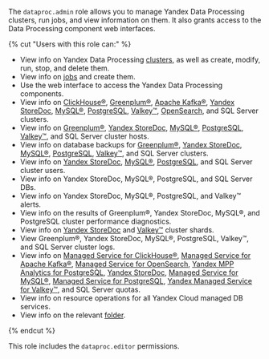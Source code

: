 The `dataproc.admin` role allows you to manage Yandex Data Processing clusters, run jobs, and view information on them. It also grants access to the Data Processing component web interfaces.

{% cut "Users with this role can:" %}

* View info on Yandex Data Processing [clusters](../../data-proc/concepts/index.md#resources), as well as create, modify, run, stop, and delete them.
* View info on [jobs](../../data-proc/concepts/jobs.md) and create them.
* Use the web interface to access the Yandex Data Processing components.
* View info on [ClickHouse®](../../managed-clickhouse/concepts/index.md), [Greenplum®](../../managed-greenplum/concepts/index.md), [Apache Kafka®](../../managed-kafka/concepts/index.md), [Yandex StoreDoc](../../storedoc/concepts/index.md), [MySQL®](../../managed-mysql/concepts/index.md), [PostgreSQL](../../managed-postgresql/concepts/index.md), [Valkey™](../../managed-redis/concepts/index.md), [OpenSearch](../../managed-opensearch/concepts/index.md), and SQL Server clusters.
* View info on [Greenplum®](../../managed-greenplum/concepts/instance-types.md), [Yandex StoreDoc](../../storedoc/concepts/instance-types.md), [MySQL®](../../managed-mysql/concepts/instance-types.md), [PostgreSQL](../../managed-postgresql/concepts/instance-types.md), [Valkey™](../../managed-redis/concepts/instance-types.md), and SQL Server cluster hosts.
* View info on database backups for [Greenplum®](../../managed-greenplum/concepts/backup.md), [Yandex StoreDoc](../../storedoc/concepts/backup.md), [MySQL®](../../managed-mysql/concepts/backup.md), [PostgreSQL](../../managed-postgresql/concepts/backup.md), [Valkey™](../../managed-redis/concepts/backup.md), and SQL Server clusters.
* View info on [Yandex StoreDoc](../../storedoc/concepts/users-and-roles.md), [MySQL®](../../managed-mysql/concepts/user-rights.md), [PostgreSQL](../../managed-postgresql/concepts/roles.md), and SQL Server cluster users.
* View info on Yandex StoreDoc, MySQL®, PostgreSQL, and SQL Server DBs.
* View info on Yandex StoreDoc, MySQL®, PostgreSQL, and Valkey™ alerts.
* View info on the results of Greenplum®, Yandex StoreDoc, MySQL®, and PostgreSQL cluster performance diagnostics.
* View info on [Yandex StoreDoc](../../storedoc/concepts/sharding.md) and [Valkey™](../../managed-redis/concepts/sharding.md) cluster shards.
* View Greenplum®, Yandex StoreDoc, MySQL®, PostgreSQL, Valkey™, and SQL Server cluster logs.
* View info on [Managed Service for ClickHouse®](../../managed-clickhouse/concepts/limits.md#mch-quotas), [Managed Service for Apache Kafka®](../../managed-kafka/concepts/limits.md#mkf-quotas), [Managed Service for OpenSearch](../../managed-opensearch/concepts/limits.md#quotas), [Yandex MPP Analytics for PostgreSQL](../../managed-greenplum/concepts/limits.md#quotas), [Yandex StoreDoc](../../storedoc/concepts/limits.md#mmg-quotas), [Managed Service for MySQL®](../../managed-mysql/concepts/limits.md#mmy-quotas), [Managed Service for PostgreSQL](../../managed-postgresql/concepts/limits.md#mpg-quotas), [Yandex Managed Service for Valkey™](../../managed-redis/concepts/limits.md#mrd-quotas), and SQL Server quotas.
* View info on resource operations for all Yandex Cloud managed DB services.
* View info on the relevant [folder](../../resource-manager/concepts/resources-hierarchy.md#folder).

{% endcut %}

This role includes the `dataproc.editor` permissions.